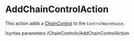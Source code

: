 # AddChainControlAction

This action adds a [ChainControl](syntax/ChainControls/index.md) to the `ControlWarehouse`.

!syntax parameters /ChainControls/AddChainControlAction
